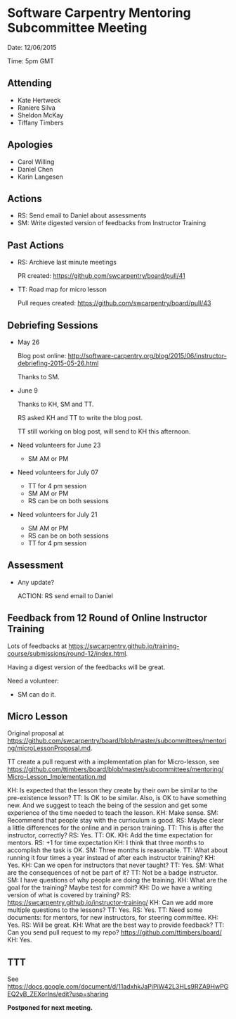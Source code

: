# Software Carpentry Mentoring Subcommittee Meeting

Date: 12/06/2015

Time: 5pm GMT

## Attending

-   Kate Hertweck
-   Raniere Silva
-   Sheldon McKay
-   Tiffany Timbers

## Apologies

-   Carol Willing
-   Daniel Chen
-   Karin Langesen

## Actions

-   RS: Send email to Daniel about assessments
-   SM: Write digested version of feedbacks from Instructor Training

## Past Actions

-   RS: Archieve last minute meetings

    PR created: https://github.com/swcarpentry/board/pull/41

-   TT: Road map for micro lesson

    Pull reques created: https://github.com/swcarpentry/board/pull/43

## Debriefing Sessions

-   May 26

    Blog post online: http://software-carpentry.org/blog/2015/06/instructor-debriefing-2015-05-26.html

    Thanks to SM.

-   June 9

    Thanks to KH, SM and TT.

    RS asked KH and TT to write the blog post.

    TT still working on blog post, will send to KH this afternoon.

-   Need volunteers for June 23
    -   SM AM or PM

-   Need volunteers for July 07
    -   TT for 4 pm session
    -   SM  AM or PM
    -   RS can be on both sessions

-   Need volunteers for July 21
    -   SM AM or PM
    -   RS can be on both sessions
    -   TT for 4 pm session

## Assessment

-   Any update?

    ACTION: RS send email to Daniel

## Feedback from 12 Round of Online Instructor Training

Lots of feedbacks at  https://swcarpentry.github.io/training-course/submissions/round-12/index.html.

Having a digest version of the feedbacks will be great.

Need a volunteer:

-   SM can do it.

## Micro Lesson

Original proposal at https://github.com/swcarpentry/board/blob/master/subcommittees/mentoring/microLessonProposal.md.

TT create a pull request with a implementation plan for Micro-lesson, see https://github.com/ttimbers/board/blob/master/subcommittees/mentoring/Micro-Lesson_Implementation.md

KH: Is expected that the lesson they create by their own be similar to the pre-existence lesson?
TT: Is OK to be similar. Also, is OK to have something new. And we suggest to teach the being of the session and get some experience of the time needed to teach the lesson.
KH: Make sense.
SM: Recommend that people stay with the curriculum is good.
RS: Maybe clear a little differences for the online and in person training.
TT: This is after the instructor, correctly?
RS: Yes.
TT: OK.
KH: Add the time expectation for mentors.
RS: +1 for time expectation
KH: I think that three months to accomplish the task is OK.
SM: Three months is reasonable.
TT: What about running it four times a year instead of after each instructor training?
KH: Yes.
KH: Can we open for instructors that never taught?
TT: Yes.
SM: What are the consequences of not be part of it?
TT: Not be a badge instructor.
SM: I have questions of why people are doing the training.
KH: What are the goal for the training? Maybe test for commit?
KH: Do we have a writing version of what is covered by training?
RS: https://swcarpentry.github.io/instructor-training/
KH: Can we add more multiple questions to the lessons?
TT: Yes.
RS: Yes.
TT: Need some documents: for mentors, for new instructors, for steering committee.
KH: Yes.
RS: Will be great.
KH: What are the best way to provide feedback?
TT: Can you send pull request to my repo? https://github.com/ttimbers/board/
KH: Yes.

## TTT

See https://docs.google.com/document/d/11adxhkJaPjPiW42L3HLs9RZA9HwPGEQ2vB_ZEXorIns/edit?usp=sharing

**Postponed for next meeting.**
